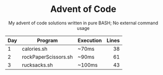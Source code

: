 <div align="center">

# Advent of Code  
My advent of code solutions written in pure BASH; No external command usage

Day | Program | Execution | Lines
:--|---|---|--:
1 | calories.sh | ~70ms | 38
2 | rockPaperScissors.sh | ~90ms | 61
3 | rucksacks.sh | ~100ms | 43 

</div>
